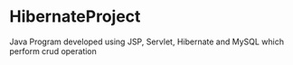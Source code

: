 # HibernateProject
Java Program developed using JSP, Servlet, Hibernate and MySQL which perform crud operation
